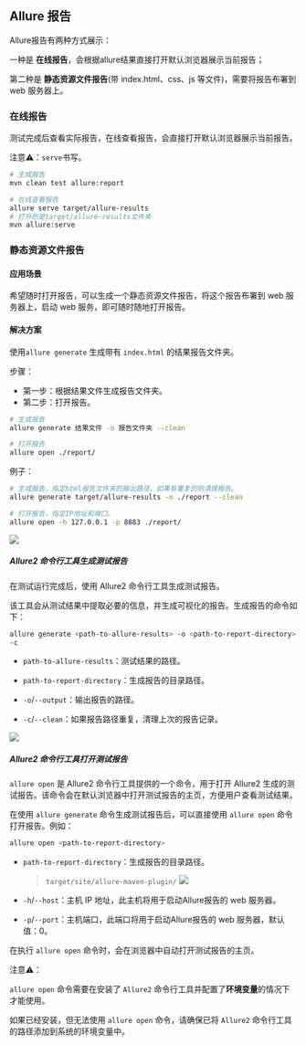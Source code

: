## Allure 报告

Allure报告有两种方式展示：

一种是 **在线报告**，会根据allure结果直接打开默认浏览器展示当前报告；

第二种是 **静态资源文件报告**(带 index.html、css、js 等文件)，需要将报告布署到 web 服务器上。

### 在线报告

测试完成后查看实际报告，在线查看报告，会直接打开默认浏览器展示当前报告。

注意⚠️：`serve`书写。

```bash
# 生成报告
mvn clean test allure:report

# 在线查看报告
allure serve target/allure-results 
# 打开的是target/allure-results文件夹
mvn allure:serve 
```




### 静态资源文件报告

#### 应用场景

希望随时打开报告，可以生成一个静态资源文件报告，将这个报告布署到 web 服务器上，启动 web 服务，即可随时随地打开报告。

#### 解决方案

使用`allure generate` 生成带有 `index.html` 的结果报告文件夹。

步骤：
- 第一步：根据结果文件生成报告文件夹。
- 第二步：打开报告。

```bash
# 生成报告
allure generate 结果文件 -o 报告文件夹 --clean

# 打开报告
allure open ./report/
```

例子：
```bash
# 生成报告，指定html报告文件夹的输出路径，如果有重复的则清理报告。
allure generate target/allure-results -o ./report --clean

# 打开报告，指定IP地址和端口。
allure open -h 127.0.0.1 -p 8883 ./report/
```

![](https://cdn.jsdelivr.net/gh/TesterDevSoul/pic/manual/20230313180308.png)

##### Allure2 命令行工具生成测试报告

在测试运行完成后，使用 Allure2 命令行工具生成测试报告。

该工具会从测试结果中提取必要的信息，并生成可视化的报告。生成报告的命令如下：

```bash
allure generate <path-to-allure-results> -o <path-to-report-directory>
-c
```

- `path-to-allure-results`：测试结果的路径。
  
- `path-to-report-directory`：生成报告的目录路径。

- `-o`/`--output`：输出报告的路径。

- `-c`/`--clean`：如果报告路径重复，清理上次的报告记录。

![](https://cdn.jsdelivr.net/gh/TesterDevSoul/pic/manual/20230313180514.png)

##### Allure2 命令行工具打开测试报告

`allure open` 是 Allure2 命令行工具提供的一个命令，用于打开 Allure2 生成的测试报告。该命令会在默认浏览器中打开测试报告的主页，方便用户查看测试结果。

在使用 `allure generate` 命令生成测试报告后，可以直接使用 `allure open` 命令打开报告。例如：


```bash
allure open <path-to-report-directory>
```

- `path-to-report-directory`：生成报告的目录路径。
  >`target/site/allure-maven-plugin/`
    ![](https://cdn.jsdelivr.net/gh/TesterDevSoul/pic/manual/20230313180019.png)

- `-h`/`--host`：主机 IP 地址，此主机将用于启动Allure报告的 web 服务器。

- `-p`/`--port`：主机端口，此端口将用于启动Allure报告的 web 服务器，默认值：0。

在执行 `allure open` 命令时，会在浏览器中自动打开测试报告的主页。

注意⚠️：

`allure open` 命令需要在安装了 `Allure2` 命令行工具并配置了**环境变量**的情况下才能使用。

如果已经安装，但无法使用 `allure open` 命令，请确保已将 `Allure2` 命令行工具的路径添加到系统的环境变量中。
